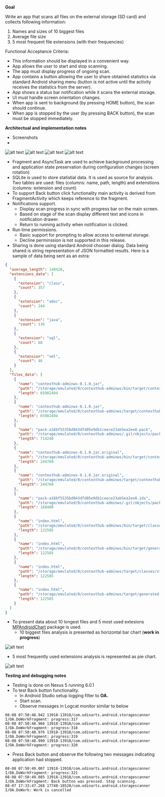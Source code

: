 **Goal**

Write an app that scans all files on the external storage (SD card) and collects following information:

1. Names and sizes of 10 biggest files
2. Average file size
3. 5 most frequent file extensions (with their frequencies)

Functional Acceptance Criteria:

* This information should be displayed in a convenient way.
* App allows the user to start and stop scanning.
* The app must display progress of ongoing scan.
* App contains a button allowing the user to share obtained statistics via standard Android sharing menu (button is not active until the activity receives the statistics from the  server).
* App shows a status bar notification while it scans the external storage.
* UI must handle screen orientation changes.
* When app is sent to background (by pressing HOME button), the scan should continue.
* When app is stopped by the user (by pressing BACK button), the scan must be stopped immediately.
 

**Architectual and implementation notes**

* Screenshots
* 
![alt text](https://github.com/vadadler/android/blob/master/storagescanner/images/main_screen.png "Main screen")
![alt text](https://github.com/vadadler/android/blob/master/storagescanner/images/progress.png "Progress")
![alt text](https://github.com/vadadler/android/blob/master/storagescanner/images/notification.png "Notification")
![alt text](https://github.com/vadadler/android/blob/master/storagescanner/images/screen_after_scan.png "Screen after scan")

* Fragment and AsyncTask are used to achieve background processing and application state preservation during configuration changes (screen rotation)
* SQLite is used to store statistial data. It is used as source for analysis. Two tables are used: files (columns: name, path, length) and extenstions (columns: extension and count)
* To support Back button click functionality main activity is derived from FragmentActivity which keeps reference to the fragment.
* Notifications support. 
  * Display scan progress in sync with progress bar on the main screen.
  * Based on stage of the scan display different text and icons in notification drawer. 
  * Return to running activity when notification is clicked.
* Run time permissions.
  * Basic support for prompting to allow access to external storage. 
  * Decline perminssion is not supported in this release.
* Sharing is done using standard Android chooser dialog. Data being shared is string representation of JSON formatted results. Here is a sample of data being sent as an extra:
```json
{
  "average_length": 140428,
  "extensions_data": [
    {
      "extension": "class",
      "count": 357
    },
    {
      "extension": "adoc",
      "count": 244
    },
    {
      "extension": "java",
      "count": 136
    },
    {
      "extension": "sql",
      "count": 88
    },
    {
      "extension": "xml",
      "count": 46
    }
  ],
  "files_data": [
    {
      "name": "contexthub-adminws-0.1.0.jar",
      "path": "/storage/emulated/0/contexthub-adminws/bin/target/contexthub-adminws-0.1.0.jar",
      "length": 65982404
    },
    {
      "name": "contexthub-adminws-0.1.0.jar",
      "path": "/storage/emulated/0/contexthub-adminws/target/contexthub-adminws-0.1.0.jar",
      "length": 65982404
    },
    {
      "name": "pack-a16bf5535bd043dfd05e9db1ceece23ab5ea2ee8.pack",
      "path": "/storage/emulated/0/contexthub-adminws/.git/objects/pack/pack-a16bf5535bd043dfd05e9db1ceece23ab5ea2ee8.pack",
      "length": 714240
    },
    {
      "name": "contexthub-adminws-0.1.0.jar.original",
      "path": "/storage/emulated/0/contexthub-adminws/bin/target/contexthub-adminws-0.1.0.jar.original",
      "length": 244769
    },
    {
      "name": "contexthub-adminws-0.1.0.jar.original",
      "path": "/storage/emulated/0/contexthub-adminws/target/contexthub-adminws-0.1.0.jar.original",
      "length": 244769
    },
    {
      "name": "pack-a16bf5535bd043dfd05e9db1ceece23ab5ea2ee8.idx",
      "path": "/storage/emulated/0/contexthub-adminws/.git/objects/pack/pack-a16bf5535bd043dfd05e9db1ceece23ab5ea2ee8.idx",
      "length": 168400
    },
    {
      "name": "index.html",
      "path": "/storage/emulated/0/contexthub-adminws/bin/target/classes/static/docs/index.html",
      "length": 122585
    },
    {
      "name": "index.html",
      "path": "/storage/emulated/0/contexthub-adminws/bin/target/generated-docs/index.html",
      "length": 122585
    },
    {
      "name": "index.html",
      "path": "/storage/emulated/0/contexthub-adminws/target/classes/static/docs/index.html",
      "length": 122585
    },
    {
      "name": "index.html",
      "path": "/storage/emulated/0/contexthub-adminws/target/generated-docs/index.html",
      "length": 122585
    }
  ]
}
```
* To present data about 10 longest files and 5 most used extesions [MPAndroidChart](https://github.com/PhilJay/MPAndroidChart) package is used. 
  * 10 biggest files analysis is presented as horizontal bar chart (**work in progress**)
  
 ![alt text](https://github.com/vadadler/android/blob/master/storagescanner/images/files.png "10 longest files")
  * 5 most frequently used extensions analysis is represented as pie chart.
  
 ![alt text](https://github.com/vadadler/android/blob/master/storagescanner/images/top5extensions.png "5 top extensions")

**Testing and debugging notes**

* Testing is done on Nexus 5 running 6.0.1
* To test Back button functionality.
  * In Android Studio setup logging filter to **OA.**
  * Start scan.
  * Observe messages in Logcat monitor similar to below
```
08-08 07:50:48.942 13918-13918/com.odinarts.android.storagescanner I/OA.DoWorkFragment: progress:317
08-08 07:50:48.966 13918-13918/com.odinarts.android.storagescanner I/OA.DoWorkFragment: progress:318
08-08 07:50:48.976 13918-13918/com.odinarts.android.storagescanner I/OA.DoWorkFragment: progress:319
08-08 07:50:48.990 13918-13918/com.odinarts.android.storagescanner I/OA.DoWorkFragment: progress:320
```
  * Press Back button and observe the following two messages indicating application had stopped.
```
08-08 07:50:49.007 13918-13918/com.odinarts.android.storagescanner I/OA.DoWorkFragment: progress:321
08-08 07:50:49.085 13918-13918/com.odinarts.android.storagescanner I/OA.DoWorkFragment: Back button was pressed. Stop scanning.
08-07 17:33:47.268 17748-18528/com.odinarts.android.storagescanner I/OA.DoWork: Work is cancelled
```
